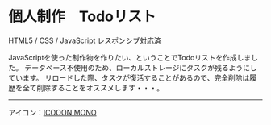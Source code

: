 # 個人制作　Todoリスト
HTML5 / CSS / JavaScript
レスポンシブ対応済

JavaScriptを使った制作物を作りたい、ということでTodoリストを作成しました。
データベース不使用のため、ローカルストレージにタスクが残るようにしています。
リロードした際、タスクが復活することがあるので、完全削除は履歴を全て削除することをオススメします・・・。

---

アイコン：[ICOOON MONO](https://icooon-mono.com/)
